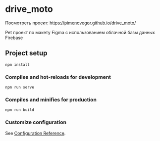 # drive_moto
Посмотреть проект: https://pimenovegor.github.io/drive_moto/


Pet проект по макету Figma с использованием облачной базы данных Firebase

## Project setup
```
npm install
```

### Compiles and hot-reloads for development
```
npm run serve
```

### Compiles and minifies for production
```
npm run build
```

### Customize configuration
See [Configuration Reference](https://cli.vuejs.org/config/).
